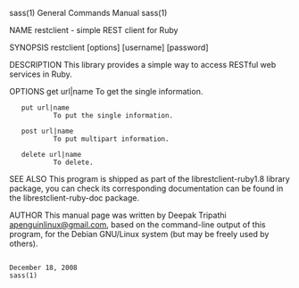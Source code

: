 sass(1)                                                                                    General Commands Manual                                                                                    sass(1)

NAME
       restclient -  simple REST client for Ruby

SYNOPSIS
       restclient [options] [username] [password]

DESCRIPTION
       This library provides a simple way to access RESTful web services in Ruby.

OPTIONS
       get url|name
               To get the single information.

       put url|name
               To put the single information.

       post url|name
               To put multipart information.

       delete url|name
               To delete.

SEE ALSO
       This program is shipped as part of the librestclient-ruby1.8 library package, you can check its corresponding documentation can be found in the librestclient-ruby-doc package.

AUTHOR
       This manual page was written by Deepak Tripathi <apenguinlinux@gmail.com>, based on the command-line output of this program, for the Debian GNU/Linux system (but may be freely used by others).

                                                                                              December 18, 2008                                                                                       sass(1)

